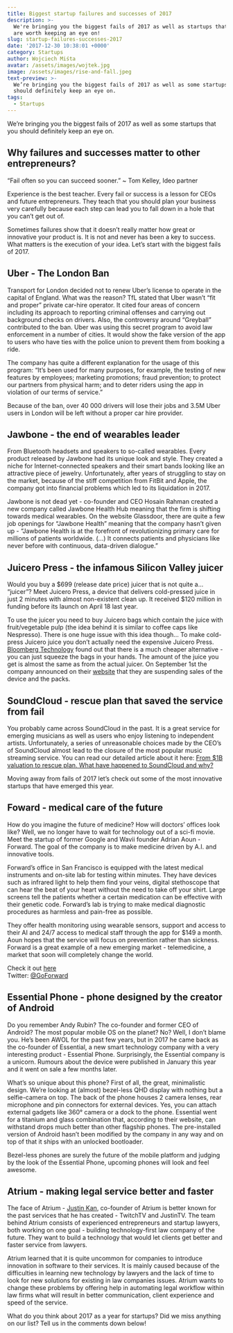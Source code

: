 ```yaml
---
title: Biggest startup failures and successes of 2017
description: >-
  We're bringing you the biggest fails of 2017 as well as startups that we think
  are worth keeping an eye on!
slug: startup-failures-successes-2017
date: '2017-12-30 10:38:01 +0000'
category: Startups
author: Wojciech Miśta
avatar: /assets/images/wojtek.jpg
image: /assets/images/rise-and-fall.jpeg
text-preview: >-
  We’re bringing you the biggest fails of 2017 as well as some startups that you
  should definitely keep an eye on.
tags:
  - Startups
---
```




We’re bringing you the biggest fails of 2017 as well as some startups that you should definitely keep an eye on.

## Why failures and successes matter to other entrepreneurs?

“Fail often so you can succeed sooner.” ~ Tom Kelley, Ideo partner

Experience is the best teacher. Every fail or success is a lesson for CEOs and future entrepreneurs. They teach that you should plan your business very carefully because each step can lead you to fall down in a hole that you can’t get out of.

Sometimes failures show that it doesn’t really matter how great or innovative your product is. It is not and never has been a key to success. What matters is the execution of your idea. Let’s start with the biggest fails of 2017.

## Uber - The London Ban

Transport for London decided not to renew Uber’s license to operate in the capital of England. What was the reason? TfL stated that Uber wasn’t “fit and proper” private car-hire operator. It cited four areas of concern including its approach to reporting criminal offenses and carrying out background checks on drivers. Also, the controversy around “Greyball” contributed to the ban. Uber was using this secret program to avoid law enforcement in a number of cities. It would show the fake version of the app to users who have ties with the police union to prevent them from booking a ride.

The company has quite a different explanation for the usage of this program:
“It’s been used for many purposes, for example, the testing of new features by employees; marketing promotions; fraud prevention; to protect our partners from physical harm; and to deter riders using the app in violation of our terms of service.”

Because of the ban, over 40 000 drivers will lose their jobs and 3.5M Uber users in London will be left without a proper car hire provider.

## Jawbone - the end of wearables leader

From Bluetooth headsets and speakers to so-called wearables. Every product released by Jawbone had its unique look and style. They created a niche for Internet-connected speakers and their smart bands looking like an attractive piece of jewelry. Unfortunately, after years of struggling to stay on the market, because of the stiff competition from FitBit and Apple, the company got into financial problems which led to its liquidation in 2017.

Jawbone is not dead yet - co-founder and CEO Hosain Rahman created a new company called Jawbone Health Hub meaning that the firm is shifting towards medical wearables. On the website Glassdoor, there are quite a few job openings for “Jawbone Health” meaning that the company hasn’t given up - “Jawbone Health is at the forefront of revolutionizing primary care for millions of patients worldwide. (...) It connects patients and physicians like never before with continuous, data-driven dialogue.”

## Juicero Press - the infamous Silicon Valley juicer

Would you buy a $699 (release date price) juicer that is not quite a... “juicer”? Meet Juicero Press, a device that delivers cold-pressed juice in just 2 minutes with almost non-existent clean up. It received $120 million in funding before its launch on April 18 last year.

To use the juicer you need to buy Juicero bags which contain the juice with fruit/vegetable pulp (the idea behind it is similar to coffee caps like Nespresso). There is one huge issue with this idea though… To make cold-press Juicero juice you don’t actually need the expensive Juicero Press. [Bloomberg Technology](https://www.bloomberg.com/news/features/2017-04-19/silicon-valley-s-400-juicer-may-be-feeling-the-squeeze) found out that there is a much cheaper alternative - you can just squeeze the bags in your hands. The amount of the juice you get is almost the same as from the actual juicer.
On September 1st the company announced on their [website](https://www.juicero.com/company-news) that they are suspending sales of the device and the packs.


## SoundCloud - rescue plan that saved the service from fail
<p>
You probably came across SoundCloud in the past. It is a great service for emerging musicians as well as users who enjoy listening to independent artists. Unfortunately, a series of unreasonable choices made by the CEO’s of SoundCloud almost lead to the closure of the most popular music streaming service. You can read our detailed article about it here: <a class="inline-anchor" href="http://naturaily.com/blog/post/from-1b-valuation-to-rescue-plan-what-have-happened-to-soundcloud-and-why" alt="SMACC" target="_blank">From $1B valuation to rescue plan. What have happened to SoundCloud and why?</a>
</p>


Moving away from fails of 2017 let’s check out some of the most innovative startups that have emerged this year.

## Foward - medical care of the future

How do you imagine the future of medicine? How will doctors’ offices look like?  Well, we no longer have to wait for technology out of a sci-fi movie. Meet the startup of former Google and Wavii founder Adrian Aoun - Forward. The goal of the company is to make medicine driven by A.I. and innovative tools.

Forward’s office in San Francisco is equipped with the latest medical instruments and on-site lab for testing within minutes. They have devices such as infrared light to help them find your veins, digital stethoscope that can hear the beat of your heart without the need to take off your shirt. Large screens tell the patients whether a certain medication can be effective with their genetic code. Forward’s lab is trying to make medical diagnostic procedures as harmless and pain-free as possible.

They offer health monitoring using wearable sensors, support and access to their AI and 24/7 access to medical staff through the app for $149 a month. Aoun hopes that the service will focus on prevention rather than sickness. Forward is a great example of a new emerging market - telemedicine, a market that soon will completely change the world.

Check it out [here](http://goforward.com)
<br>
Twitter: [@GoForward](https://twitter.com/GoForward)

## Essential Phone - phone designed by the creator of Android

Do you remember Andy Rubin? The co-founder and former CEO of Android? The most popular mobile OS on the planet? No? Well, I don’t blame you. He’s been AWOL for the past few years, but in 2017 he came back as the co-founder of Essential, a new smart technology company with a very interesting product - Essential Phone. Surprisingly, the Essential company is a unicorn. Rumours about the device were published in January this year and it went on sale a few months later.

What’s so unique about this phone? First of all, the great, minimalistic design. We’re looking at (almost) bezel-less QHD display with nothing but a selfie-camera on top. The back of the phone houses 2 camera lenses, rear microphone and pin connectors for external devices. Yes, you can attach external gadgets like 360° camera or a dock to the phone. Essential went for a titanium and glass combination that, according to their website, can withstand drops much better than other flagship phones. The pre-installed version of Android hasn’t been modified by the company in any way and on top of that it ships with an unlocked bootloader.

Bezel-less phones are surely the future of the mobile platform and judging by the look of the Essential Phone, upcoming phones will look and feel awesome.

## Atrium - making legal service better and faster

The face of Atrium - [Justin Kan](http://naturaily.com/blog/post/10-entrepreneurs-you-need-to-follow-on-snapchat), co-founder of Atrium is better known for the past services that he has created - TwitchTV and JustinTV. The team behind Atrium consists of experienced entrepreneurs and startup lawyers, both working on one goal - building technology-first law company of the future. They want to build a technology that would let clients get better and faster service from lawyers.

Atrium learned that it is quite uncommon for companies to introduce innovation in software to their services. It is mainly caused because of the difficulties in learning new technology by lawyers and the lack of time to look for new solutions for existing in law companies issues. Atrium wants to change these problems by offering help in automating legal workflow within law firms what will result in better communication, client experience and speed of the service.

What do you think about 2017 as a year for startups? Did we miss anything on our list? Tell us in the comments down below!
